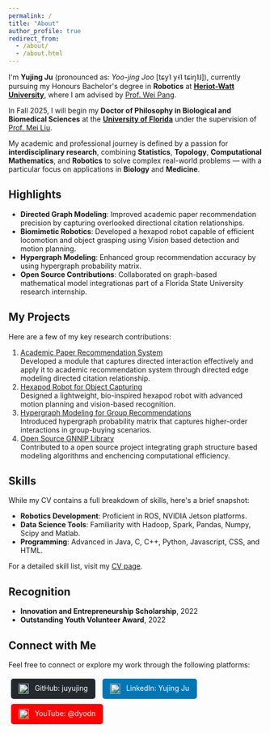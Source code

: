 ```yaml
---
permalink: /
title: "About"
author_profile: true
redirect_from: 
  - /about/
  - /about.html
---
```


I'm **Yujing Ju** (pronounced as: *Yoo-jing Joo* [tɕy˥ y˧˥ tɕiŋ˥˩]), currently pursuing my Honours Bachelor's degree in **Robotics** at [**Heriot-Watt University**](https://www.hw.ac.uk), where I am advised by [Prof. Wei Pang](https://pangwei.eu.org/).

In Fall 2025, I will begin my **Doctor of Philosophy in Biological and Biomedical Sciences** at the [**University of Florida**](https://www.ufl.edu) under the supervision of [Prof. Mei Liu](https://hobi.med.ufl.edu/profile/liu-mei/).

My academic and professional journey is defined by a passion for **interdisciplinary research**, combining **Statistics**, **Topology**, **Computational Mathematics**, and **Robotics** to solve complex real-world problems — with a particular focus on applications in **Biology** and **Medicine**.

## Highlights
- **Directed Graph Modeling**: Improved academic paper recommendation precision by capturing overlooked directional citation relationships.
- **Biomimetic Robotics**: Developed a hexapod robot capable of efficient locomotion and object grasping using Vision based detection and motion planning.  
- **Hypergraph Modeling**: Enhanced group recommendation accuracy by using hypergraph probability matrix.
- **Open Source Contributions**: Collaborated on graph-based mathematical model integrationas part of a Florida State University research internship.

## My Projects
Here are a few of my key research contributions:

1. [Academic Paper Recommendation System](https://github.com/juyujing/CitationNN)  
   Developed a module that captures directed interaction effectively and apply it to academic recommendation system through directed edge modeling directed citation relationship.
2. [Hexapod Robot for Object Capturing](https://github.com/juyujing/Capturer)  
   Designed a lightweight, bio-inspired hexapod robot with advanced motion planning and vision-based recognition.
3. [Hypergraph Modeling for Group Recommendations](https://github.com/juyujing/HyperGCN)  
   Introduced hypergraph probability matrix that captures higher-order interactions in group-buying scenarios.
4. [Open Source GNNIP Library](https://github.com/juyujing/GrOVe)  
   Contributed to a open source project integrating graph structure based modeling algorithms and enchencing computational efficiency.  

## Skills
While my CV contains a full breakdown of skills, here's a brief snapshot:  
- **Robotics Development**: Proficient in ROS, NVIDIA Jetson platforms.  
- **Data Science Tools**: Familiarity with Hadoop, Spark, Pandas, Numpy, Scipy and Matlab.  
- **Programming**: Advanced in Java, C, C++, Python, Javascript, CSS, and HTML.  

For a detailed skill list, visit my [CV page](/cv/).

## Recognition
- **Innovation and Entrepreneurship Scholarship**, 2022  
- **Outstanding Youth Volunteer Award**, 2022  

## Connect with Me
Feel free to connect or explore my work through the following platforms:
<div style="margin: 10px 0;">
  <a href="https://github.com/juyujing" style="display: inline-block; padding: 10px 15px; margin: 5px; text-decoration: none; color: white; background-color: #24292e; border-radius: 5px;">
    <img src="https://github.githubassets.com/images/modules/logos_page/GitHub-Mark.png" alt="GitHub" style="height: 20px; vertical-align: middle; margin-right: 8px;">
    GitHub: juyujing
  </a>
  <a href="https://www.linkedin.com/in/juyujing" style="display: inline-block; padding: 10px 15px; margin: 5px; text-decoration: none; color: white; background-color: #0077b5; border-radius: 5px;">
    <img src="https://upload.wikimedia.org/wikipedia/commons/c/ca/LinkedIn_logo_initials.png" alt="LinkedIn" style="height: 20px; vertical-align: middle; margin-right: 8px;">
    LinkedIn: Yujing Ju
  </a>
  <a href="https://www.youtube.com/@dyodn" style="display: inline-block; padding: 10px 15px; margin: 5px; text-decoration: none; color: white; background-color: #FF0000; border-radius: 5px;">
    <img src="https://upload.wikimedia.org/wikipedia/commons/4/42/YouTube_icon_%282013-2017%29.png" alt="YouTube" style="height: 20px; vertical-align: middle; margin-right: 8px;">
    YouTube: @dyodn
  </a>
</div>

<br><br><br><br><br><br>

